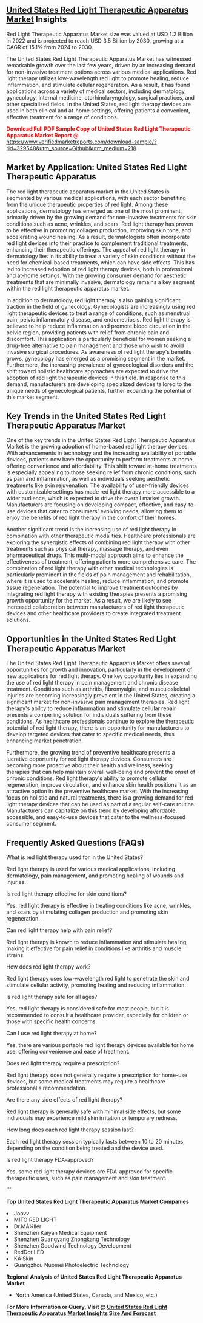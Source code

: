 <h2><a href="https://www.verifiedmarketreports.com/download-sample/?rid=329548&amp;utm_source=Github&amp;utm_medium=218" target="_blank">United States Red Light Therapeutic Apparatus Market</a> Insights</h2><p>Red Light Therapeutic Apparatus Market size was valued at USD 1.2 Billion in 2022 and is projected to reach USD 3.5 Billion by 2030, growing at a CAGR of 15.1% from 2024 to 2030.</p><p> <p>The United States Red Light Therapeutic Apparatus Market has witnessed remarkable growth over the last few years, driven by an increasing demand for non-invasive treatment options across various medical applications. Red light therapy utilizes low-wavelength red light to promote healing, reduce inflammation, and stimulate cellular regeneration. As a result, it has found applications across a variety of medical sectors, including dermatology, gynecology, internal medicine, otorhinolaryngology, surgical practices, and other specialized fields. In the United States, red light therapy devices are used in both clinical and at-home settings, offering patients a convenient, effective treatment for a range of conditions. <p><span class=""><span style="color: #ff0000;"><strong>Download Full PDF Sample Copy of United States Red Light Therapeutic Apparatus Market Report</strong> @ </span><a href="https://www.verifiedmarketreports.com/download-sample/?rid=329548&amp;utm_source=Github&amp;utm_medium=218" target="_blank">https://www.verifiedmarketreports.com/download-sample/?rid=329548&amp;utm_source=Github&amp;utm_medium=218</a></span></p></p> <h2>Market by Application: United States Red Light Therapeutic Apparatus</h2> <p>The red light therapeutic apparatus market in the United States is segmented by various medical applications, with each sector benefiting from the unique therapeutic properties of red light. Among these applications, dermatology has emerged as one of the most prominent, primarily driven by the growing demand for non-invasive treatments for skin conditions such as acne, wrinkles, and scars. Red light therapy has proven to be effective in promoting collagen production, improving skin tone, and accelerating wound healing. As a result, dermatologists often incorporate red light devices into their practice to complement traditional treatments, enhancing their therapeutic offerings. The appeal of red light therapy in dermatology lies in its ability to treat a variety of skin conditions without the need for chemical-based treatments, which can have side effects. This has led to increased adoption of red light therapy devices, both in professional and at-home settings. With the growing consumer demand for aesthetic treatments that are minimally invasive, dermatology remains a key segment within the red light therapeutic apparatus market.</p> <p>In addition to dermatology, red light therapy is also gaining significant traction in the field of gynecology. Gynecologists are increasingly using red light therapeutic devices to treat a range of conditions, such as menstrual pain, pelvic inflammatory disease, and endometriosis. Red light therapy is believed to help reduce inflammation and promote blood circulation in the pelvic region, providing patients with relief from chronic pain and discomfort. This application is particularly beneficial for women seeking a drug-free alternative to pain management and those who wish to avoid invasive surgical procedures. As awareness of red light therapy's benefits grows, gynecology has emerged as a promising segment in the market. Furthermore, the increasing prevalence of gynecological disorders and the shift toward holistic healthcare approaches are expected to drive the adoption of red light therapeutic devices in this field. In response to this demand, manufacturers are developing specialized devices tailored to the unique needs of gynecological patients, further expanding the potential of this market segment.</p> <h2>Key Trends in the United States Red Light Therapeutic Apparatus Market</h2> <p>One of the key trends in the United States Red Light Therapeutic Apparatus Market is the growing adoption of home-based red light therapy devices. With advancements in technology and the increasing availability of portable devices, patients now have the opportunity to perform treatments at home, offering convenience and affordability. This shift toward at-home treatments is especially appealing to those seeking relief from chronic conditions, such as pain and inflammation, as well as individuals seeking aesthetic treatments like skin rejuvenation. The availability of user-friendly devices with customizable settings has made red light therapy more accessible to a wider audience, which is expected to drive the overall market growth. Manufacturers are focusing on developing compact, effective, and easy-to-use devices that cater to consumers' evolving needs, allowing them to enjoy the benefits of red light therapy in the comfort of their homes.</p> <p>Another significant trend is the increasing use of red light therapy in combination with other therapeutic modalities. Healthcare professionals are exploring the synergistic effects of combining red light therapy with other treatments such as physical therapy, massage therapy, and even pharmaceutical drugs. This multi-modal approach aims to enhance the effectiveness of treatment, offering patients more comprehensive care. The combination of red light therapy with other medical technologies is particularly prominent in the fields of pain management and rehabilitation, where it is used to accelerate healing, reduce inflammation, and promote tissue regeneration. The potential to improve treatment outcomes by integrating red light therapy with existing therapies presents a promising growth opportunity for the market. As a result, we are likely to see increased collaboration between manufacturers of red light therapeutic devices and other healthcare providers to create integrated treatment solutions.</p> <h2>Opportunities in the United States Red Light Therapeutic Apparatus Market</h2> <p>The United States Red Light Therapeutic Apparatus Market offers several opportunities for growth and innovation, particularly in the development of new applications for red light therapy. One key opportunity lies in expanding the use of red light therapy in pain management and chronic disease treatment. Conditions such as arthritis, fibromyalgia, and musculoskeletal injuries are becoming increasingly prevalent in the United States, creating a significant market for non-invasive pain management therapies. Red light therapy's ability to reduce inflammation and stimulate cellular repair presents a compelling solution for individuals suffering from these conditions. As healthcare professionals continue to explore the therapeutic potential of red light therapy, there is an opportunity for manufacturers to develop targeted devices that cater to specific medical needs, thus enhancing market penetration.</p> <p>Furthermore, the growing trend of preventive healthcare presents a lucrative opportunity for red light therapy devices. Consumers are becoming more proactive about their health and wellness, seeking therapies that can help maintain overall well-being and prevent the onset of chronic conditions. Red light therapy's ability to promote cellular regeneration, improve circulation, and enhance skin health positions it as an attractive option in the preventive healthcare market. With the increasing focus on holistic and natural treatments, there is a growing demand for red light therapy devices that can be used as part of a regular self-care routine. Manufacturers can capitalize on this trend by developing affordable, accessible, and easy-to-use devices that cater to the wellness-focused consumer segment.</p> <h2>Frequently Asked Questions (FAQs)</h2> <p>What is red light therapy used for in the United States?</p> <p>Red light therapy is used for various medical applications, including dermatology, pain management, and promoting healing of wounds and injuries.</p> <p>Is red light therapy effective for skin conditions?</p> <p>Yes, red light therapy is effective in treating conditions like acne, wrinkles, and scars by stimulating collagen production and promoting skin regeneration.</p> <p>Can red light therapy help with pain relief?</p> <p>Red light therapy is known to reduce inflammation and stimulate healing, making it effective for pain relief in conditions like arthritis and muscle strains.</p> <p>How does red light therapy work?</p> <p>Red light therapy uses low-wavelength red light to penetrate the skin and stimulate cellular activity, promoting healing and reducing inflammation.</p> <p>Is red light therapy safe for all ages?</p> <p>Yes, red light therapy is considered safe for most people, but it is recommended to consult a healthcare provider, especially for children or those with specific health concerns.</p> <p>Can I use red light therapy at home?</p> <p>Yes, there are various portable red light therapy devices available for home use, offering convenience and ease of treatment.</p> <p>Does red light therapy require a prescription?</p> <p>Red light therapy does not generally require a prescription for home-use devices, but some medical treatments may require a healthcare professional's recommendation.</p> <p>Are there any side effects of red light therapy?</p> <p>Red light therapy is generally safe with minimal side effects, but some individuals may experience mild skin irritation or temporary redness.</p> <p>How long does each red light therapy session last?</p> <p>Each red light therapy session typically lasts between 10 to 20 minutes, depending on the condition being treated and the device used.</p> <p>Is red light therapy FDA-approved?</p> <p>Yes, some red light therapy devices are FDA-approved for specific therapeutic uses, such as pain management and skin treatment.</p> ```</p><p><strong>Top United States Red Light Therapeutic Apparatus Market Companies</strong></p><div data-test-id=""><p><li>Joovv</li><li> MITO RED LIGHT</li><li> Dr.MÃ¼ller</li><li> Shenzhen Kaiyan Medical Equipment</li><li> Shenzhen Guangyang Zhongkang Technology</li><li> Shenzhen Goodwind Technology Development</li><li> RedDot LED</li><li> KÂ·Skin</li><li> Guangzhou Nuomei Photoelectric Technology</li></p><div><strong>Regional Analysis of&nbsp;United States Red Light Therapeutic Apparatus Market</strong></div><ul><li dir="ltr"><p dir="ltr">North America&nbsp;(United States, Canada, and Mexico, etc.)</p></li></ul><p><strong>For More Information or Query, Visit @&nbsp;</strong><strong><a href="https://www.verifiedmarketreports.com/product/red-light-therapeutic-apparatus-market/?utm_source=Github&amp;utm_medium=218" target="_blank">United States Red Light Therapeutic Apparatus Market Insights Size And Forecast</a></strong></p></div>
